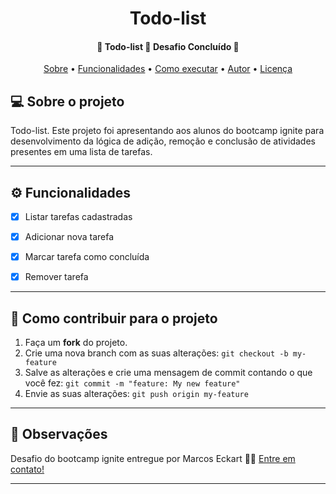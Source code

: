 <h1 align="center">
   Todo-list
</h1>

<h4 align="center"> 
	🚧  Todo-list 🚧 Desafio Concluído 🚀
</h4>

<p align="center">
 <a href="#-sobre-o-projeto">Sobre</a> •
 <a href="#-funcionalidades">Funcionalidades</a> •
 <a href="#-como-executar-o-projeto">Como executar</a> • 
 <a href="#-autor">Autor</a> • 
 <a href="#user-content--licença">Licença</a>
</p>


## 💻 Sobre o projeto

Todo-list. Este projeto foi apresentando aos alunos do bootcamp ignite para desenvolvimento da lógica de adição, remoção e conclusão de atividades presentes em uma lista de tarefas.

---

## ⚙️ Funcionalidades

- [x] Listar tarefas cadastradas
- [x] Adicionar nova tarefa
- [x] Marcar tarefa como concluída
- [x] Remover tarefa


---

## 💪 Como contribuir para o projeto

1. Faça um **fork** do projeto.
2. Crie uma nova branch com as suas alterações: `git checkout -b my-feature`
3. Salve as alterações e crie uma mensagem de commit contando o que você fez: `git commit -m "feature: My new feature"`
4. Envie as suas alterações: `git push origin my-feature`
---

## 📝 Observações

Desafio do bootcamp ignite entregue por Marcos Eckart 👋🏽 [Entre em contato!](https://www.linkedin.com/in/marcos-eckart/)

---
